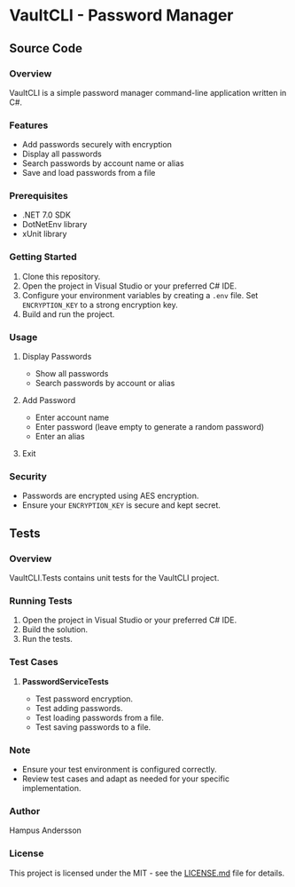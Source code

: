 # VaultCLI - Password Manager

## Source Code

### Overview

VaultCLI is a simple password manager command-line application written in C#.

### Features

- Add passwords securely with encryption
- Display all passwords
- Search passwords by account name or alias
- Save and load passwords from a file

### Prerequisites

- .NET 7.0 SDK
- DotNetEnv library
- xUnit library

### Getting Started

1. Clone this repository.
2. Open the project in Visual Studio or your preferred C# IDE.
3. Configure your environment variables by creating a `.env` file. Set `ENCRYPTION_KEY` to a strong encryption key.
4. Build and run the project.

### Usage

1. Display Passwords

   - Show all passwords
   - Search passwords by account or alias

2. Add Password

   - Enter account name
   - Enter password (leave empty to generate a random password)
   - Enter an alias

3. Exit

### Security

- Passwords are encrypted using AES encryption.
- Ensure your `ENCRYPTION_KEY` is secure and kept secret.

## Tests

### Overview

VaultCLI.Tests contains unit tests for the VaultCLI project.

### Running Tests

1. Open the project in Visual Studio or your preferred C# IDE.
2. Build the solution.
3. Run the tests.

### Test Cases

1. **PasswordServiceTests**

   - Test password encryption.
   - Test adding passwords.
   - Test loading passwords from a file.
   - Test saving passwords to a file.

### Note

- Ensure your test environment is configured correctly.
- Review test cases and adapt as needed for your specific implementation.

### Author

Hampus Andersson

### License

This project is licensed under the MIT - see the [LICENSE.md](LICENSE.md) file for details.
